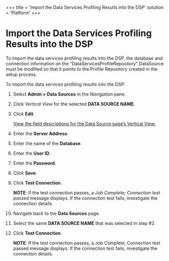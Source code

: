 +++
title = 'Import the Data Services Profiling Results into the DSP'
solution = 'Platform'
+++

# Import the Data Services Profiling Results into the DSP

To import the data services profiling results into the DSP, the database
and connection information on the “DataServicesProfileRepository”
DataSource must be modified so that it points to the Profile Repository
created in the setup process.

To import the data services profiling results into the DSP:

1.  Select **Admin \> Data Sources** in the *Navigation* pane.

2.  Click *Vertical View* for the selected **DATA SOURCE NAME**.

3.  Click **Edit**.
    
    [View the field descriptions for the Data Source page’s Vertical
    View.](../Page_Desc/Data_Sources_HSysAdmi.htm#Data_Sources_V_All_Tabs)

4.  Enter the **Server Address**.

5.  Enter the name of the **Database**.

6.  Enter the **User ID**.

7.  Enter the **Password**.

8.  Click **Save**. 

9.  Click **Test Connection**.
    
    **NOTE**: If the test connection passes, a *Job Complete; Connection
    test passed* message displays. If the connection test fails,
    investigate the connection details.

10. Navigate back to the **Data Sources** page.

11. Select the same **DATA SOURCE NAME** that was selected in step \#2.

12. Click **Test Connection**.
    
    **NOTE**: If the test connection passes, a Job Complete; Connection
    test passed message displays. If the connection test fails,
    investigate the connection details.
